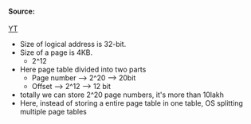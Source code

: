 #### Source:
[YT](https://www.youtube.com/watch?v=Sa3Z-aFINuE&list=PLXj4XH7LcRfDrdQuJTHIPmKMpa7eYVaPm&index=56)

* Size of logical address is 32-bit.
* Size of a page is 4KB.
	* 2^12
* Here page table divided into two parts
	* Page number --> 2^20 --> 20bit
	* Offset --> 2^12 --> 12 bit
* totally we can store 2^20 page numbers, it's more than 10lakh
* Here, instead of storing a entire page table in one table, OS splitting multiple page tables

